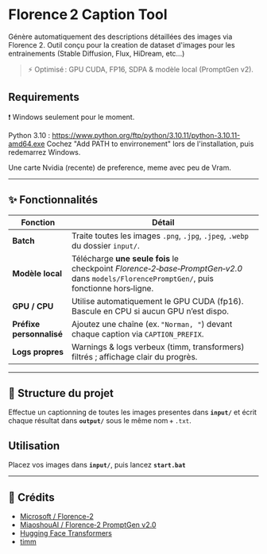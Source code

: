 # Florence 2 Caption Tool

Génère automatiquement des descriptions détaillées des images via Florence 2. 
Outil conçu pour la creation de dataset d'images pour les entrainements (Stable Diffusion, Flux, HiDream, etc...)

> ⚡ Optimisé : GPU CUDA, FP16, SDPA & modèle local (PromptGen v2).  


## Requirements
❗ Windows seulement pour le moment.

Python 3.10 : https://www.python.org/ftp/python/3.10.11/python-3.10.11-amd64.exe
Cochez "Add PATH to envirronement" lors de l'installation, puis redemarrez Windows.

Une carte Nvidia (recente) de preference, meme avec peu de Vram.

---

## ✨ Fonctionnalités

| Fonction | Détail |
|----------|--------|
| **Batch** | Traite toutes les images `.png`, `.jpg`, `.jpeg`, `.webp` du dossier `input/`. |
| **Modèle local** | Télécharge **une seule fois** le checkpoint *Florence‑2‑base‑PromptGen‑v2.0* dans `models/FlorencePromptGen/`, puis fonctionne hors‑ligne. |
| **GPU / CPU** | Utilise automatiquement le GPU CUDA (fp16). Bascule en CPU si aucun GPU n’est dispo. |
| **Préfixe personnalisé** | Ajoutez une chaîne (ex. `"Norman, "`) devant chaque caption via `CAPTION_PREFIX`. |
| **Logs propres** | Warnings & logs verbeux (timm, transformers) filtrés ; affichage clair du progrès. |

---

## 📂 Structure du projet
Effectue un captionning de toutes les images presentes dans **`input/`** et écrit chaque résultat dans **`output/`** sous le même nom + `.txt`.

## Utilisation

Placez vos images dans **`input/`**, puis lancez **`start.bat`**


---


## 🙏 Crédits

- [Microsoft / Florence-2](https://huggingface.co/microsoft)
- [MiaoshouAI / Florence‑2 PromptGen v2.0](https://huggingface.co/MiaoshouAI/Florence-2-base-PromptGen-v2.0)
- [Hugging Face Transformers](https://github.com/huggingface/transformers)
- [timm](https://github.com/huggingface/pytorch-image-models)